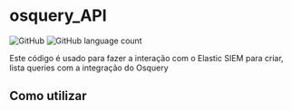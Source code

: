 # osquery_API

![GitHub](https://img.shields.io/github/license/kaykRodr1gu3s/osquery_API)
![GitHub language count](https://img.shields.io/github/languages/count/kaykRodr1gu3s/osquery_API)

Este código é usado para fazer a interação com o Elastic SIEM para criar, lista queries com a integração do Osquery 


## Como utilizar 

